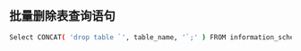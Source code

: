 ## 批量删除表查询语句

```bash
Select CONCAT( 'drop table `', table_name, '`;' ) FROM information_schema.tables Where table_name LIKE 'ram_%';
```